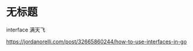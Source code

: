 # 无标题

<!--
ID: 80b4e0bd-e5ed-44e7-b0a6-92fd15c552fd
Status: draft
Date: 2019-10-07T00:00:00
Modified: 2020-05-28T14:09:32
wp_id: 1143
-->

interface 满天飞


https://jordanorelli.com/post/32665860244/how-to-use-interfaces-in-go